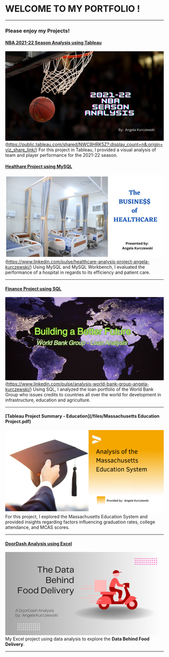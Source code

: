 # WELCOME TO MY PORTFOLIO !

---

### Please enjoy my Projects!
#### [NBA 2021-22 Season Analysis using Tableau](https://public.tableau.com/shared/NWC8HRK5Z?:display_count=n&:origin=viz_share_link/)
<img src="images/2021-22 NBA seaon analysis.png"/>(https://public.tableau.com/shared/NWC8HRK5Z?:display_count=n&:origin=viz_share_link/)
For this project in Tableau, I provided a visual analysis of team and player performance for the 2021-22 season.

#### [Healthare Project using MySQL](https://www.linkedin.com/pulse/healthcare-analysis-project-angela-kurczewski/)
<img src="images/Healthcare Analysis-3.png"/>(https://www.linkedin.com/pulse/healthcare-analysis-project-angela-kurczewski/)
Using MySQL and MySQL Workbench, I evaluated the performance of a hospital in regards to its efficiency and patient care.

---

#### [Finance Project using SQL](https://www.linkedin.com/pulse/analysis-world-bank-group-angela-kurczewski/)
<img src="images/World Map3-3.png"/>(https://www.linkedin.com/pulse/analysis-world-bank-group-angela-kurczewski/)
Using SQL, I analyzed the loan portfolio of the World Bank Group who issues credits to countries all over the world for development in infrastructure, education and agriculture.


---
#### [Tableau Project Summary - Education](/files/Massachusetts Education Project.pdf)
<img src="images/Mass Education System coverphoto.png"/>
For this project, I explored the Massachusetts Education System and provided insights regarding factors influencing graduation rates, college attendance, and MCAS scores.

---
#### [DoorDash Analysis using Excel](https://www.linkedin.com/pulse/door-dash-analysis-angela-kurczewski/)
[<img src="images/A DoorDash Analysis by Angela Kurczewski-2.png"/>](https://www.linkedin.com/pulse/door-dash-analysis-angela-kurczewski/)
My Excel project using data analysis to explore the **Data Behind Food Delivery**. 


---

